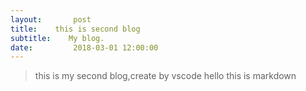```yaml
---
layout:       post
title:    this is second blog
subtitle:    My blog.
date:         2018-03-01 12:00:00
---
```


>this is my second blog,create by vscode
>hello
>this is markdown